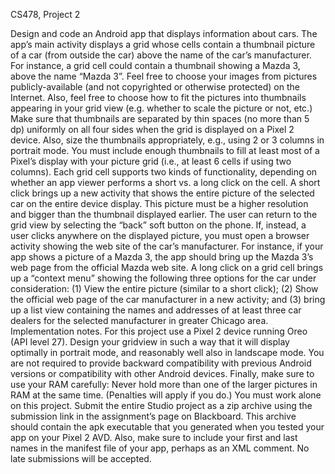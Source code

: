 CS478, Project 2

Design and code an Android app that displays information about cars. The app’s main activity displays a
grid whose cells contain a thumbnail picture of a car (from outside the car) above the name of the car’s manufacturer.
For instance, a grid cell could contain a thumbnail showing a Mazda 3, above the name “Mazda
3”. Feel free to choose your images from pictures publicly-available (and not copyrighted or otherwise protected)
on the Internet. Also, feel free to choose how to fit the pictures into thumbnails appearing in your
grid view (e.g. whether to scale the picture or not, etc.) Make sure that thumbnails are separated by thin
spaces (no more than 5 dp) uniformly on all four sides when the grid is displayed on a Pixel 2 device. Also,
size the thumbnails appropriately, e.g., using 2 or 3 columns in portrait mode. You must include enough
thumbnails to fill at least most of a Pixel’s display with your picture grid (i.e., at least 6 cells if using two
columns).
Each grid cell supports two kinds of functionality, depending on whether an app viewer performs a
short vs. a long click on the cell. A short click brings up a new activity that shows the entire picture of
the selected car on the entire device display. This picture must be a higher resolution and bigger than the
thumbnail displayed earlier. The user can return to the grid view by selecting the “back” soft button on
the phone. If, instead, a user clicks anywhere on the displayed picture, you must open a browser activity
showing the web site of the car’s manufacturer. For instance, if your app shows a picture of a Mazda 3, the
app should bring up the Mazda 3’s web page from the official Mazda web site.
A long click on a grid cell brings up a “context menu” showing the following three options for the car
under consideration: (1) View the entire picture (similar to a short click); (2) Show the official web page of
the car manufacturer in a new activity; and (3) bring up a list view containing the names and addresses of at
least three car dealers for the selected manufacturer in greater Chicago area.
Implementation notes. For this project use a Pixel 2 device running Oreo (API level 27). Design
your gridview in such a way that it will display optimally in portrait mode, and reasonably well also in
landscape mode. You are not required to provide backward compatibility with previous Android versions or
compatibility with other Android devices. Finally, make sure to use your RAM carefully: Never hold more
than one of the larger pictures in RAM at the same time. (Penalties will apply if you do.)
You must work alone on this project. Submit the entire Studio project as a zip archive using the submission
link in the assignment’s page on Blackboard. This archive should contain the apk executable that you
generated when you tested your app on your Pixel 2 AVD. Also, make sure to include your first and last
names in the manifest file of your app, perhaps as an XML comment. No late submissions will be accepted.

